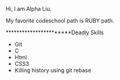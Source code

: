 Hi, I am Alpha Liu.

My favorite codeschool path is RUBY path.

***********************Deadly Skills
* Git
* C
* Html
* CSS3
* Killing history using git rebase

